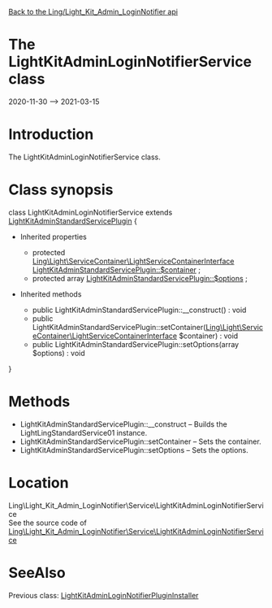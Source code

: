 [Back to the Ling/Light_Kit_Admin_LoginNotifier api](https://github.com/lingtalfi/Light_Kit_Admin_LoginNotifier/blob/master/doc/api/Ling/Light_Kit_Admin_LoginNotifier.md)



The LightKitAdminLoginNotifierService class
================
2020-11-30 --> 2021-03-15






Introduction
============

The LightKitAdminLoginNotifierService class.



Class synopsis
==============


class <span class="pl-k">LightKitAdminLoginNotifierService</span> extends [LightKitAdminStandardServicePlugin](https://github.com/lingtalfi/Light_Kit_Admin/blob/master/doc/api/Ling/Light_Kit_Admin/Service/LightKitAdminStandardServicePlugin.md)  {

- Inherited properties
    - protected [Ling\Light\ServiceContainer\LightServiceContainerInterface](https://github.com/lingtalfi/Light/blob/master/doc/api/Ling/Light/ServiceContainer/LightServiceContainerInterface.md) [LightKitAdminStandardServicePlugin::$container](#property-container) ;
    - protected array [LightKitAdminStandardServicePlugin::$options](#property-options) ;

- Inherited methods
    - public LightKitAdminStandardServicePlugin::__construct() : void
    - public LightKitAdminStandardServicePlugin::setContainer([Ling\Light\ServiceContainer\LightServiceContainerInterface](https://github.com/lingtalfi/Light/blob/master/doc/api/Ling/Light/ServiceContainer/LightServiceContainerInterface.md) $container) : void
    - public LightKitAdminStandardServicePlugin::setOptions(array $options) : void

}






Methods
==============

- LightKitAdminStandardServicePlugin::__construct &ndash; Builds the LightLingStandardService01 instance.
- LightKitAdminStandardServicePlugin::setContainer &ndash; Sets the container.
- LightKitAdminStandardServicePlugin::setOptions &ndash; Sets the options.





Location
=============
Ling\Light_Kit_Admin_LoginNotifier\Service\LightKitAdminLoginNotifierService<br>
See the source code of [Ling\Light_Kit_Admin_LoginNotifier\Service\LightKitAdminLoginNotifierService](https://github.com/lingtalfi/Light_Kit_Admin_LoginNotifier/blob/master/Service/LightKitAdminLoginNotifierService.php)



SeeAlso
==============
Previous class: [LightKitAdminLoginNotifierPluginInstaller](https://github.com/lingtalfi/Light_Kit_Admin_LoginNotifier/blob/master/doc/api/Ling/Light_Kit_Admin_LoginNotifier/Light_PluginInstaller/LightKitAdminLoginNotifierPluginInstaller.md)<br>
